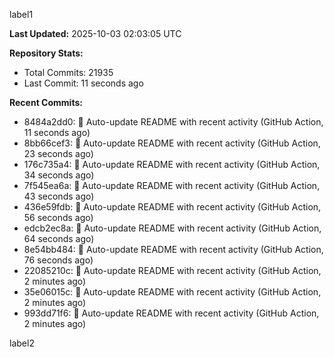 
label1 
<!-- ACTIVITY_START -->
**Last Updated:** 2025-10-03 02:03:05 UTC

**Repository Stats:**
- Total Commits: 21935
- Last Commit: 11 seconds ago

**Recent Commits:**
- 8484a2dd0: 🤖 Auto-update README with recent activity (GitHub Action, 11 seconds ago)
- 8bb66cef3: 🤖 Auto-update README with recent activity (GitHub Action, 23 seconds ago)
- 176c735a4: 🤖 Auto-update README with recent activity (GitHub Action, 34 seconds ago)
- 7f545ea6a: 🤖 Auto-update README with recent activity (GitHub Action, 43 seconds ago)
- 436e59fdb: 🤖 Auto-update README with recent activity (GitHub Action, 56 seconds ago)
- edcb2ec8a: 🤖 Auto-update README with recent activity (GitHub Action, 64 seconds ago)
- 8e54bb484: 🤖 Auto-update README with recent activity (GitHub Action, 76 seconds ago)
- 22085210c: 🤖 Auto-update README with recent activity (GitHub Action, 2 minutes ago)
- 35e06015c: 🤖 Auto-update README with recent activity (GitHub Action, 2 minutes ago)
- 993dd71f6: 🤖 Auto-update README with recent activity (GitHub Action, 2 minutes ago)
<!-- ACTIVITY_END -->

label2
